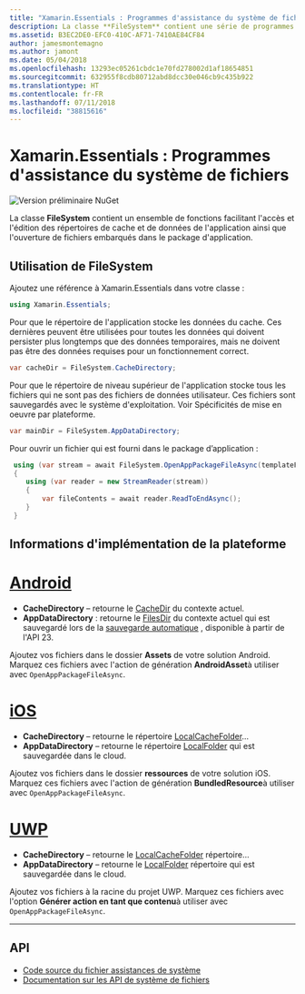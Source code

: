 ```yaml
---
title: "Xamarin.Essentials : Programmes d'assistance du système de fichiers"
description: La classe **FileSystem** contient une série de programmes d'assistance pour trouver les répertoires de données et de cache de l'application et ouvrir les fichiers du package de l'application.
ms.assetid: B3EC2DE0-EFC0-410C-AF71-7410AE84CF84
author: jamesmontemagno
ms.author: jamont
ms.date: 05/04/2018
ms.openlocfilehash: 13293ec05261cbdc1e70fd278002d1af18654851
ms.sourcegitcommit: 632955f8cdb80712abd8dcc30e046cb9c435b922
ms.translationtype: HT
ms.contentlocale: fr-FR
ms.lasthandoff: 07/11/2018
ms.locfileid: "38815616"
---
```

# <a name="xamarinessentials-file-system-helpers"></a>Xamarin.Essentials : Programmes d'assistance du système de fichiers

![Version préliminaire NuGet](~/media/shared/pre-release.png)

La classe **FileSystem** contient un ensemble de fonctions facilitant l'accès et l'édition des répertoires de cache et de données de l'application ainsi que l'ouverture de fichiers embarqués dans le package d'application.

## <a name="using-file-system-helpers"></a>Utilisation de **FileSystem**

Ajoutez une référence à Xamarin.Essentials dans votre classe :

```csharp
using Xamarin.Essentials;
```

Pour que le répertoire de l'application stocke les données du cache. Ces dernières peuvent être utilisées pour toutes les données qui doivent persister plus longtemps que des données temporaires, mais ne doivent pas être des données requises pour un fonctionnement correct.

```csharp
var cacheDir = FileSystem.CacheDirectory;
```

Pour que le répertoire de niveau supérieur de l'application stocke tous les fichiers qui ne sont pas des fichiers de données utilisateur. Ces fichiers sont sauvegardés avec le système d'exploitation. Voir Spécificités de mise en oeuvre par plateforme.

```csharp
var mainDir = FileSystem.AppDataDirectory;
```

Pour ouvrir un fichier qui est fourni dans le package d’application :

```csharp
 using (var stream = await FileSystem.OpenAppPackageFileAsync(templateFileName))
 {
    using (var reader = new StreamReader(stream))
    {
        var fileContents = await reader.ReadToEndAsync();
    }
 }
```

## <a name="platform-implementation-specifics"></a>Informations d'implémentation de la plateforme

# <a name="androidtabandroid"></a>[Android](#tab/android)

- **CacheDirectory** – retourne le [CacheDir](https://developer.android.com/reference/android/content/Context.html#getCacheDir) du contexte actuel.
- **AppDataDirectory** : retourne le [FilesDir](https://developer.android.com/reference/android/content/Context.html#getFilesDir) du contexte actuel qui est sauvegardé lors de la [sauvegarde automatique](https://developer.android.com/guide/topics/data/autobackup.html) , disponible à partir de l'API 23.

Ajoutez vos fichiers dans le dossier **Assets** de votre solution Android. Marquez ces fichiers avec l'action de génération **AndroidAsset**à utiliser avec `OpenAppPackageFileAsync`.

# <a name="iostabios"></a>[iOS](#tab/ios)

- **CacheDirectory** – retourne le répertoire [LocalCacheFolder](https://developer.apple.com/library/content/documentation/FileManagement/Conceptual/FileSystemProgrammingGuide/FileSystemOverview/FileSystemOverview.html)...
- **AppDataDirectory** – retourne le répertoire [LocalFolder](https://developer.apple.com/library/content/documentation/FileManagement/Conceptual/FileSystemProgrammingGuide/FileSystemOverview/FileSystemOverview.html) qui est sauvegardée dans le cloud.

Ajoutez vos fichiers dans le dossier **ressources** de votre solution iOS. Marquez ces fichiers avec l'action de génération **BundledResource**à utiliser avec `OpenAppPackageFileAsync`.

# <a name="uwptabuwp"></a>[UWP](#tab/uwp)

- **CacheDirectory** – retourne le [LocalCacheFolder](https://docs.microsoft.com/en-us/uwp/api/windows.storage.applicationdata.localcachefolder#Windows_Storage_ApplicationData_LocalCacheFolder) répertoire...
- **AppDataDirectory** – retourne le [LocalFolder](https://docs.microsoft.com/en-us/uwp/api/windows.storage.applicationdata.localfolder#Windows_Storage_ApplicationData_LocalFolder) répertoire qui est sauvegardée dans le cloud.

Ajoutez vos fichiers à la racine du projet UWP. Marquez ces fichiers avec l'option **Générer action en tant que contenu**à utiliser avec `OpenAppPackageFileAsync`.

--------------

## <a name="api"></a>API

- [Code source du fichier assistances de système](https://github.com/xamarin/Essentials/tree/master/Xamarin.Essentials/FileSystem)
- [Documentation sur les API de système de fichiers](xref:Xamarin.Essentials.FileSystem)
